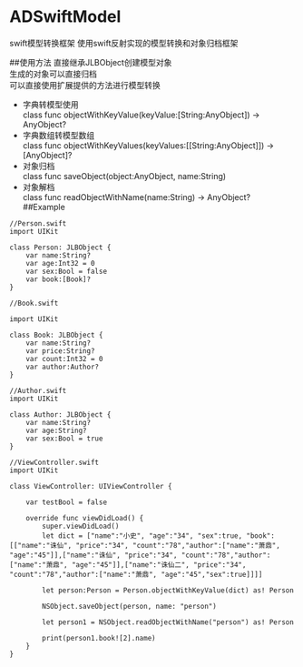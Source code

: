 # ADSwiftModel
swift模型转换框架
使用swift反射实现的模型转换和对象归档框架

##使用方法
直接继承JLBObject创建模型对象</br>
生成的对象可以直接归档</br>
可以直接使用扩展提供的方法进行模型转换</br>
* 字典转模型使用</br>
class func objectWithKeyValue(keyValue:[String:AnyObject]) -> AnyObject?</br>
* 字典数组转模型数组</br>
class func objectWithKeyValues(keyValues:[[String:AnyObject]]) -> [AnyObject]?</br>
* 对象归档</br>
 class func saveObject(object:AnyObject, name:String)</br>
* 对象解档</br>
  class func readObjectWithName(name:String) -> AnyObject?</br>
##Example
```  
//Person.swift
import UIKit

class Person: JLBObject {
    var name:String?
    var age:Int32 = 0
    var sex:Bool = false
    var book:[Book]?
}

//Book.swift

import UIKit

class Book: JLBObject {
    var name:String?
    var price:String?
    var count:Int32 = 0
    var author:Author?
}

//Author.swift
import UIKit

class Author: JLBObject {
    var name:String?
    var age:String?
    var sex:Bool = true
}

//ViewController.swift
import UIKit

class ViewController: UIViewController {
    
    var testBool = false

    override func viewDidLoad() {
        super.viewDidLoad()
        let dict = ["name":"小史", "age":"34", "sex":true, "book":[["name":"诛仙", "price":"34", "count":"78","author":["name":"萧鼎", "age":"45"]],["name":"诛仙", "price":"34", "count":"78","author":["name":"萧鼎", "age":"45"]],["name":"诛仙二", "price":"34", "count":"78","author":["name":"萧鼎", "age":"45","sex":true]]]]
        
        let person:Person = Person.objectWithKeyValue(dict) as! Person
        
        NSObject.saveObject(person, name: "person")
        
        let person1 = NSObject.readObjectWithName("person") as! Person
        
        print(person1.book![2].name)
    }
}
```
